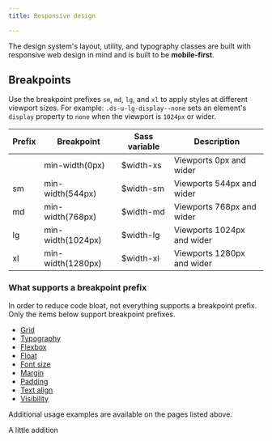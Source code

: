 ```yaml
---
title: Responsive design

---
```

The design system's layout, utility, and typography classes are built with responsive web design in mind and is built to be **mobile-first**.

## Breakpoints

Use the breakpoint prefixes `sm`, `md`, `lg`, and `xl` to apply styles at different viewport sizes. For example: `.ds-u-lg-display--none` sets an element's `display` property to `none` when the viewport is `1024px` or wider.

| Prefix | Breakpoint | Sass variable | Description |
| --- | --- | --- | --- |
|  | min-width(0px) | $width-xs | Viewports 0px and wider |
| sm | min-width(544px) | $width-sm | Viewports 544px and wider |
| md | min-width(768px) | $width-md | Viewports 768px and wider |
| lg | min-width(1024px) | $width-lg | Viewports 1024px and wider |
| xl | min-width(1280px) | $width-xl | Viewports 1280px and wider |

### What supports a breakpoint prefix

In order to reduce code bloat, not everything supports a breakpoint prefix. Only the items below support breakpoint prefixes.

* [Grid]({{root}}/utilities/grid/#utilities.grid.responsive)
* [Typography]({{root}}/styles/typography#style.typography.responsive)
* [Flexbox]({{root}}/utilities/flexbox#utilities.flexbox.responsive)
* [Float]({{root}}/utilities/float#utilities.float.responsive)
* [Font size]({{root}}/utilities/font-size#utilities.font-size.responsive)
* [Margin]({{root}}/utilities/margin#utilities.margin.responsive)
* [Padding]({{root}}/utilities/padding#utilities.padding.responsive)
* [Text align]({{root}}/utilities/text-align#utilities.text-align.responsive)
* [Visibility]({{root}}/utilities/display-visibility#utilities.display-visibility.responsive)

Additional usage examples are available on the pages listed above.

A little addition